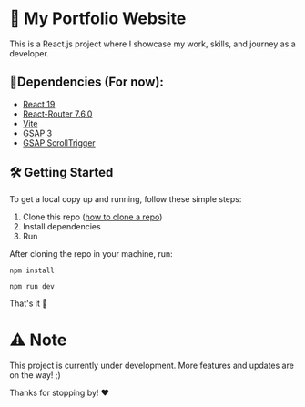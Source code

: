 # 🌟 My Portfolio Website

This is a React.js project where I showcase my work, skills, and journey as a developer.
## 🔧Dependencies (For now):

- [React 19](https://react.dev/)
- [React-Router 7.6.0](https://reactrouter.com/)
- [Vite](https://vite.dev/)
- [GSAP 3](https://greensock.com/3/)
- [GSAP ScrollTrigger](https://greensock.com/scrolltrigger/)

## 🛠️ Getting Started

To get a local copy up and running, follow these simple steps:


1. Clone this repo ([how to clone a repo](https://docs.github.com/en/repositories/creating-and-managing-repositories/cloning-a-repository))
2. Install dependencies
3. Run 

After cloning the repo in your machine, run:

```
npm install
```
```
npm run dev
```

That's it 🎉
# ⚠️ Note
This project is currently under development. More features and updates are on the way! ;)

Thanks for stopping by! ❤️
